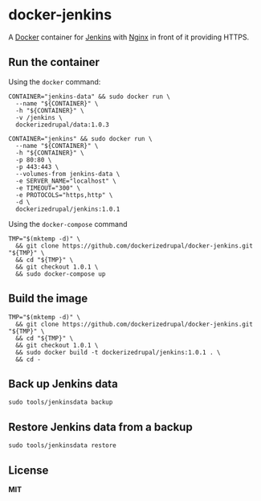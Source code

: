 # docker-jenkins

A [Docker](https://docker.com/) container for [Jenkins](http://jenkins-ci.org/) with [Nginx](http://nginx.org/) in front of it providing HTTPS.

## Run the container

Using the `docker` command:

    CONTAINER="jenkins-data" && sudo docker run \
      --name "${CONTAINER}" \
      -h "${CONTAINER}" \
      -v /jenkins \
      dockerizedrupal/data:1.0.3

    CONTAINER="jenkins" && sudo docker run \
      --name "${CONTAINER}" \
      -h "${CONTAINER}" \
      -p 80:80 \
      -p 443:443 \
      --volumes-from jenkins-data \
      -e SERVER_NAME="localhost" \
      -e TIMEOUT="300" \
      -e PROTOCOLS="https,http" \
      -d \
      dockerizedrupal/jenkins:1.0.1

Using the `docker-compose` command

    TMP="$(mktemp -d)" \
      && git clone https://github.com/dockerizedrupal/docker-jenkins.git "${TMP}" \
      && cd "${TMP}" \
      && git checkout 1.0.1 \
      && sudo docker-compose up

## Build the image

    TMP="$(mktemp -d)" \
      && git clone https://github.com/dockerizedrupal/docker-jenkins.git "${TMP}" \
      && cd "${TMP}" \
      && git checkout 1.0.1 \
      && sudo docker build -t dockerizedrupal/jenkins:1.0.1 . \
      && cd -

## Back up Jenkins data

    sudo tools/jenkinsdata backup
    
## Restore Jenkins data from a backup

    sudo tools/jenkinsdata restore

## License

**MIT**
